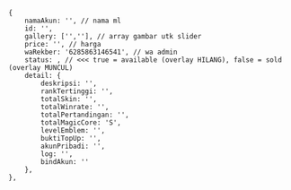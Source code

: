 <!-- akun.js -->
    {
        namaAkun: '', // nama ml
        id: '',
        gallery: ['',''], // array gambar utk slider
        price: '', // harga
        waRekber: '6285863146541', // wa admin
        status: , // <<< true = available (overlay HILANG), false = sold (overlay MUNCUL)
        detail: {
            deskripsi: '',
            rankTertinggi: '',
            totalSkin: '',
            totalWinrate: '',
            totalPertandingan: '',
            totalMagicCore: 'S',
            levelEmblem: '',
            buktiTopUp: '',
            akunPribadi: '',
            log: '',
            bindAkun: ''
        },
    },

<!-- app.js -->
